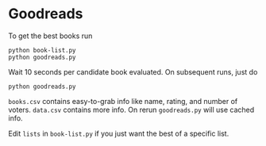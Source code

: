 # Goodreads
To get the best books run
```
python book-list.py
python goodreads.py
```

Wait 10 seconds per candidate book evaluated. On subsequent runs, just do
```
python goodreads.py
```

`books.csv` contains easy-to-grab info like name, rating, and number of voters. `data.csv` contains more info. On rerun `goodreads.py` will use cached info.

Edit `lists` in `book-list.py` if you just want the best of a specific list.
